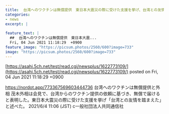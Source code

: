 ```yaml
---
title:  台湾へのワクチンは無償提供　東日本大震災の際に受けた支援を挙げ、台湾との友情を踏まえた  
categories:
- news
excerpt: |
  
feature_text: |
  ##  台湾へのワクチンは無償提供　東日本大震...
  Fri, 04 Jun 2021 11:18:29  +0900
feature_image: "https://picsum.photos/2560/600?image=733"
image: "https://picsum.photos/2560/600?image=733"
---
```


[https://asahi.5ch.net/test/read.cgi/newsplus/1622773109/](https://asahi.5ch.net/test/read.cgi/newsplus/1622773109/)
posted on Fri, 04 Jun 2021 11:18:29  +0900

<!--more-->

https://nordot.app/773367569603444736 台湾へのワクチンは無償提供と外相 茂木外相は会見で、台湾からのワクチン提供の依頼に基づき、無償で届けると表明した。東日本大震災の際に受けた支援を挙げ「台湾との友情を踏まえた」と述べた。 2021/6/4 11:06 (JST) c一般社団法人共同通信社
